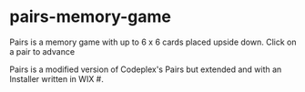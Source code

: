 # pairs-memory-game
Pairs is a memory game with up to 6 x 6 cards placed upside down. Click on a pair to advance

Pairs is a modified version of Codeplex's Pairs but extended and with an Installer written in WIX #.
